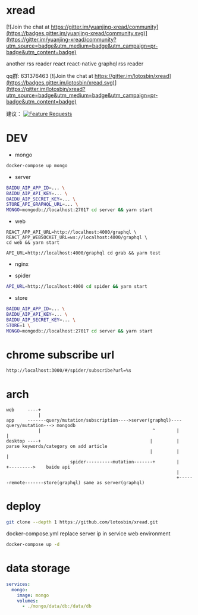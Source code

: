 # xread

[![Join the chat at https://gitter.im/yuanjing-xread/community](https://badges.gitter.im/yuanjing-xread/community.svg)](https://gitter.im/yuanjing-xread/community?utm_source=badge&utm_medium=badge&utm_campaign=pr-badge&utm_content=badge)

another rss reader
react react-native graphql rss reader

qq群: 631376463
[![Join the chat at https://gitter.im/lotosbin/xread](https://badges.gitter.im/lotosbin/xread.svg)](https://gitter.im/lotosbin/xread?utm_source=badge&utm_medium=badge&utm_campaign=pr-badge&utm_content=badge)

建议：
[![Feature Requests](http://feathub.com/lotosbin/xread?format=svg)](http://feathub.com/lotosbin/xread) 


# DEV

- mongo
```bash
docker-compose up mongo
```
- server
```bash
BAIDU_AIP_APP_ID=... \
BAIDU_AIP_API_KEY=... \
BAIDU_AIP_SECRET_KEY=... \
STORE_API_GRAPHQL_URL=... \
MONGO=mongodb://localhost:27017 cd server && yarn start
```
- web
```
REACT_APP_API_URL=http://localhost:4000/graphql \
REACT_APP_WEBSOCKET_URL=ws://localhost:4000/graphql \
cd web && yarn start

API_URL=http://localhost:4000/graphql cd grab && yarn test
```
- nginx

- spider
```bash
API_URL=http://localhost:4000 cd spider && yarn start
```

- store
```bash
BAIDU_AIP_APP_ID=... \
BAIDU_AIP_API_KEY=... \
BAIDU_AIP_SECRET_KEY=... \
STORE=1 \
MONGO=mongodb://localhost:27017 cd server && yarn start
```
# chrome subscribe url
```
http://localhost:3000/#/spider/subscribe?url=%s
```
# arch
```
web     ----+
            |
app     -------query/mutation/subscription---->server(graphql)----query/mutation---> mongodb
            |                                          ^        |      |
desktop ----+                                         |         |  parse keywords/category on add article
                                                      |         |     |
                        spider----------mutation-------+        |      +--------->    baidu api
                                                                | 
                                                                +------remote-------store(graphql) same as server(graphql)
```

# deploy

```bash
git clone --depth 1 https://github.com/lotosbin/xread.git
```

docker-compose.yml
replace server ip in service web environment
```bash
docker-compose up -d
```

# data storage
```yaml
services:
  mongo:
    image: mongo
    volumes:
      - ./mongo/data/db:/data/db
```
